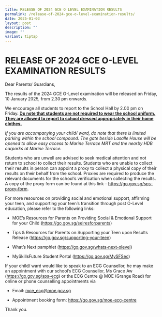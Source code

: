 ```yaml
---
title: RELEASE OF 2024 GCE O LEVEL EXAMINATION RESULTS
permalink: /release-of-2024-gce-o-level-examination-results/
date: 2025-01-03
layout: post
description: ""
image: ""
variant: tiptap
---
```

<h1><strong>RELEASE OF 2024 GCE O-LEVEL EXAMINATION RESULTS&nbsp;</strong></h1>
<p>Dear Parents/ Guardians,</p>
<p>The results of the 2024 GCE O-Level examination will be released on Friday,
10 January 2025, from 2.30 pm onwards.</p>
<p></p>
<p>We encourage all students to report to the School Hall by 2.00 pm on Friday. <strong><u>Do note that students are not required to wear the school uniform. They are allowed to report to school dressed appropriately in their home clothes.</u></strong>
</p>
<p></p>
<p><em>If you are accompanying your child/ ward, do note that there is limited parking within the school compound. The gate beside Lasalle House will be opened to allow easy access to Marine Terrace MRT and the nearby HDB carparks at Marine Terrace.</em>
</p>
<p></p>
<p>Students who are unwell are advised to seek medical attention and not
return to school to collect their results. Students who are unable to collect
their results in person can appoint a proxy to collect a physical copy
of their results on their behalf from the school. Proxies are required
to produce the relevant documents for the school’s verification when collecting
the results. A copy of the proxy form can be found at this link – <a href="https://go.gov.sg/sps-proxy-form" rel="noopener noreferrer nofollow" target="_blank">https://go.gov.sg/sps-proxy-form</a>.
&nbsp;</p>
<p></p>
<p>For more resources on providing social and emotional support, affirming
your teen, and supporting your teen’s transition through post O-Level education,
please refer to the following links:</p>
<ul data-tight="true" class="tight">
<li>
<p>MOE’s Resources for Parents on Providing Social &amp; Emotional Support
for your Child (<a href="https://go.gov.sg/selresforparents" rel="noopener noreferrer nofollow" target="_blank">https://go.gov.sg/selresforparents</a>)</p>
</li>
<li>
<p>Tips &amp; Resources for Parents on Supporting your Teen upon Results
Release (<a href="https://go.gov.sg/supporting-your-teen" rel="noopener noreferrer nofollow" target="_blank">https://go.gov.sg/supporting-your-teen</a>)</p>
</li>
<li>
<p>What’s Next pamphlet (<a href="https://go.gov.sg/whats-next-olevel" rel="noopener noreferrer nofollow" target="_blank">https://go.gov.sg/whats-next-olevel</a>)</p>
</li>
<li>
<p>MySkillsFuture Student Portal (<a href="https://go.gov.sg/MySFSec" rel="noopener noreferrer nofollow" target="_blank">https://go.gov.sg/MySFSec</a>)</p>
</li>
</ul>
<p>If your child/ ward would like to speak to an ECG Counsellor, he may make
an appointment with our school’s ECG Counsellor, Ms Grace Aw (<a href="https://go.gov.sg/sps-ecg" rel="noopener noreferrer nofollow" target="_blank">https://go.gov.sg/sps-ecg</a>)
or the ECG Centre @ MOE (Grange Road) for online or phone counselling appointments
via</p>
<ul data-tight="true" class="tight">
<li>
<p>Email: <a href="mailto:moe_ecg@moe.gov.sg" rel="noopener noreferrer nofollow" target="_blank">moe_ecg@moe.gov.sg</a> &nbsp;</p>
</li>
<li>
<p>Appointment booking form: <a href="https://go.gov.sg/moe-ecg-centre" rel="noopener noreferrer nofollow" target="_blank">https://go.gov.sg/moe-ecg-centre</a> &nbsp;&nbsp;</p>
</li>
</ul>
<p>Thank you.</p>